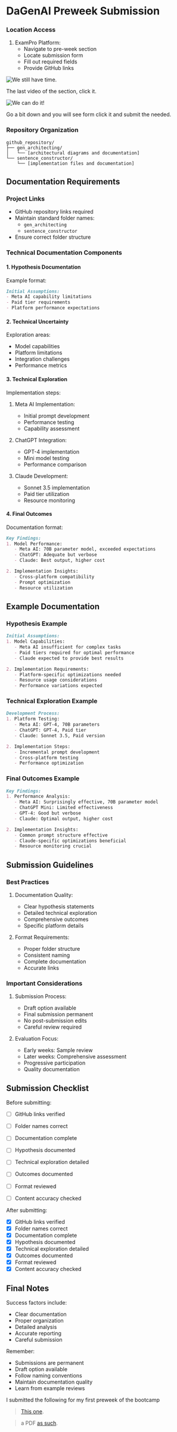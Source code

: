 # DaGenAI Preweek Submission

### Location Access
1. ExamPro Platform:
   - Navigate to pre-week section
   - Locate submission form
   - Fill out required fields
   - Provide GitHub links

![We still have time.](submit-man.png)

The last video of the section, click it.

![We can do it!](here.png)

Go a bit down and you will see form click it and submit the needed.

### Repository Organization
```
github_repository/
├── gen_architecting/
│   └── [architectural diagrams and documentation]
└── sentence_constructor/
    └── [implementation files and documentation]
```

## Documentation Requirements

### Project Links
- GitHub repository links required
- Maintain standard folder names:
  - `gen_architecting`
  - `sentence_constructor`
- Ensure correct folder structure

### Technical Documentation Components

#### 1. Hypothesis Documentation
Example format:
```markdown
Initial Assumptions:
- Meta AI capability limitations
- Paid tier requirements
- Platform performance expectations
```

#### 2. Technical Uncertainty
Exploration areas:
- Model capabilities
- Platform limitations
- Integration challenges
- Performance metrics

#### 3. Technical Exploration
Implementation steps:
1. Meta AI Implementation:
   - Initial prompt development
   - Performance testing
   - Capability assessment

2. ChatGPT Integration:
   - GPT-4 implementation
   - Mini model testing
   - Performance comparison

3. Claude Development:
   - Sonnet 3.5 implementation
   - Paid tier utilization
   - Resource monitoring

#### 4. Final Outcomes
Documentation format:
```markdown
Key Findings:
1. Model Performance:
   - Meta AI: 70B parameter model, exceeded expectations
   - ChatGPT: Adequate but verbose
   - Claude: Best output, higher cost

2. Implementation Insights:
   - Cross-platform compatibility
   - Prompt optimization
   - Resource utilization
```

## Example Documentation

### Hypothesis Example
```markdown
Initial Assumptions:
1. Model Capabilities:
   - Meta AI insufficient for complex tasks
   - Paid tiers required for optimal performance
   - Claude expected to provide best results

2. Implementation Requirements:
   - Platform-specific optimizations needed
   - Resource usage considerations
   - Performance variations expected
```

### Technical Exploration Example
```markdown
Development Process:
1. Platform Testing:
   - Meta AI: GPT-4, 70B parameters
   - ChatGPT: GPT-4, Paid tier
   - Claude: Sonnet 3.5, Paid version

2. Implementation Steps:
   - Incremental prompt development
   - Cross-platform testing
   - Performance optimization
```

### Final Outcomes Example
```markdown
Key Findings:
1. Performance Analysis:
   - Meta AI: Surprisingly effective, 70B parameter model
   - ChatGPT Mini: Limited effectiveness
   - GPT-4: Good but verbose
   - Claude: Optimal output, higher cost

2. Implementation Insights:
   - Common prompt structure effective
   - Claude-specific optimizations beneficial
   - Resource monitoring crucial
```

## Submission Guidelines

### Best Practices
1. Documentation Quality:
   - Clear hypothesis statements
   - Detailed technical exploration
   - Comprehensive outcomes
   - Specific platform details

2. Format Requirements:
   - Proper folder structure
   - Consistent naming
   - Complete documentation
   - Accurate links

### Important Considerations
1. Submission Process:
   - Draft option available
   - Final submission permanent
   - No post-submission edits
   - Careful review required

2. Evaluation Focus:
   - Early weeks: Sample review
   - Later weeks: Comprehensive assessment
   - Progressive participation
   - Quality documentation

## Submission Checklist

Before submitting:
- [ ] GitHub links verified
- [ ] Folder names correct
- [ ] Documentation complete
- [ ] Hypothesis documented
- [ ] Technical exploration detailed
- [ ] Outcomes documented
- [ ] Format reviewed
- [ ] Content accuracy checked


After submitting:
- [x] GitHub links verified
- [x] Folder names correct
- [x] Documentation complete
- [x] Hypothesis documented
- [x] Technical exploration detailed
- [x] Outcomes documented
- [x] Format reviewed
- [x] Content accuracy checked

## Final Notes

Success factors include:
- Clear documentation
- Proper organization
- Detailed analysis
- Accurate reporting
- Careful submission

Remember:
- Submissions are permanent
- Draft option available
- Follow naming conventions
- Maintain documentation quality
- Learn from example reviews



I submitted the following for my first preweek of the bootcamp

> [This one](MIT.md).

> a PDF [as such](TeacherSeat-Materials.pdf).